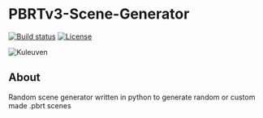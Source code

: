 # PBRTv3-Scene-Generator

[![Build status][s1]][tr] <!---[![Code Quality][s2]][co]--> [![License][s3]][li]

[s1]: https://travis-ci.org/milebril/PBRTv3-Scene-Generator.svg?branch=main
<!---[s2]: https://api.codacy.com/project/badge/Grade/149c5d5bcc2b48179900654badebf655-->
[s3]: https://img.shields.io/badge/license-Apache-blue

[tr]: https://travis-ci.org/milebril/PBRTv3-Scene-Generator
<!---[co]: https://www.codacy.com/app/matt77hias/CG-Practicum?utm_source=github.com&amp;utm_medium=referral&amp;utm_content=ComputerGraphicsResearchGroup/CG-Practicum&amp;utm_campaign=Badge_Grade-->
[li]: https://raw.githubusercontent.com/milebril/PBRTv3-Scene-Generator/main/LICENSE

[dataset]: https://graphics.cs.kuleuven.be/courses/H07Z5a/modellen.html

![Kuleuven](https://i.imgur.com/iEBj8hq.png)

## About
Random scene generator written in python to generate random or custom made .pbrt scenes
